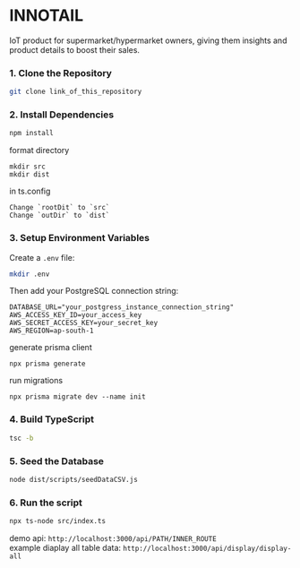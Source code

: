 # INNOTAIL

IoT product for supermarket/hypermarket owners, giving them insights and product details to boost their sales.

### 1. Clone the Repository
```bash
git clone link_of_this_repository
```


### 2. Install Dependencies
```bash
npm install
```

format directory
```
mkdir src
mkdir dist
```
in ts.config
```
Change `rootDit` to `src`
Change `outDir` to `dist`
```


### 3. Setup Environment Variables
Create a `.env` file:

```bash
mkdir .env
```

Then add your PostgreSQL connection string:
```env
DATABASE_URL="your_postgress_instance_connection_string"
AWS_ACCESS_KEY_ID=your_access_key
AWS_SECRET_ACCESS_KEY=your_secret_key
AWS_REGION=ap-south-1
```
generate prisma client
```
npx prisma generate
```
run migrations
```
npx prisma migrate dev --name init
```

### 4. Build TypeScript
```bash
tsc -b
```

### 5. Seed the Database
```bash
node dist/scripts/seedDataCSV.js
```

### 6. Run the script
```bash
npx ts-node src/index.ts
```
demo api: `http://localhost:3000/api/PATH/INNER_ROUTE` <br>
example diaplay all table data: `http://localhost:3000/api/display/display-all`

